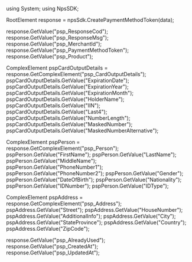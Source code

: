 using System;
using NpsSDK;

RootElement response = npsSdk.CreatePaymentMethodToken(data);

response.GetValue("psp_ResponseCod");
response.GetValue("psp_ResponseMsg");
response.GetValue("psp_MerchantId");
response.GetValue("psp_PaymentMethodToken");
response.GetValue("psp_Product");

ComplexElement pspCardOutputDetails = response.GetComplexElement("psp_CardOutputDetails");
pspCardOutputDetails.GetValue("ExpirationDate");
pspCardOutputDetails.GetValue("ExpirationYear");
pspCardOutputDetails.GetValue("ExpirationMonth");
pspCardOutputDetails.GetValue("HolderName");
pspCardOutputDetails.GetValue("IIN");
pspCardOutputDetails.GetValue("Last4");
pspCardOutputDetails.GetValue("NumberLength");
pspCardOutputDetails.GetValue("MaskedNumber");
pspCardOutputDetails.GetValue("MaskedNumberAlternative");


ComplexElement pspPerson = response.GetComplexElement("psp_Person");
pspPerson.GetValue("FirstName");
pspPerson.GetValue("LastName");
pspPerson.GetValue("MiddleName");
pspPerson.GetValue("PhoneNumber1");
pspPerson.GetValue("PhoneNumber2");
pspPerson.GetValue("Gender");
pspPerson.GetValue("DateOfBirth");
pspPerson.GetValue("Nationality");
pspPerson.GetValue("IDNumber");
pspPerson.GetValue("IDType");


ComplexElement pspAddress = response.GetComplexElement("psp_Address");
pspAddress.GetValue("Street");
pspAddress.GetValue("HouseNumber");
pspAddress.GetValue("AdditionalInfo");
pspAddress.GetValue("City");
pspAddress.GetValue("StateProvince");
pspAddress.GetValue("Country");
pspAddress.GetValue("ZipCode");

response.GetValue("psp_AlreadyUsed");
response.GetValue("psp_CreatedAt");
response.GetValue("psp_UpdatedAt");
